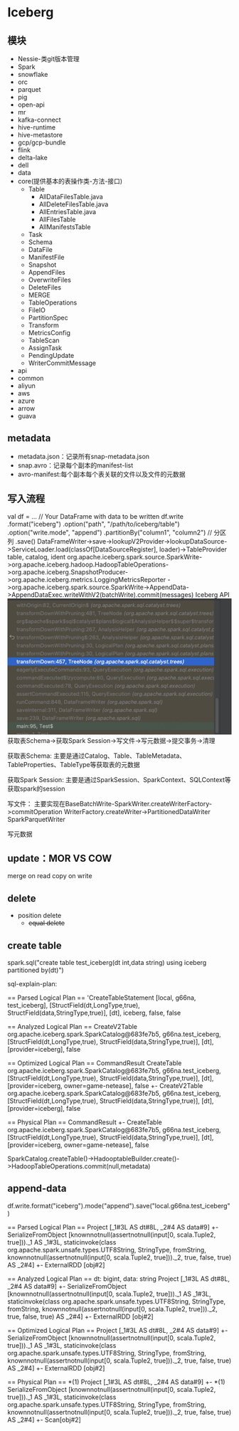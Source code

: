 # Iceberg

## 模块
- Nessie-类git版本管理
- Spark
- snowflake
- orc
- parquet
- pig
- open-api
- mr
- kafka-connect
- hive-runtime
- hive-metastore
- gcp/gcp-bundle
- flink
- delta-lake
- dell
- data
- core(提供基本的表操作类-方法-接口)
  - Table
    - AllDataFilesTable.java
    - AllDeleteFilesTable.java
    - AllEntriesTable.java
    - AllFilesTable
    - AllManifestsTable
  - Task
  - Schema
  - DataFile
  - ManifestFile
  - Snapshot
  - AppendFiles
  - OverwriteFiles
  - DeleteFiles
  - MERGE
  - TableOperations
  - FileIO
  - PartitionSpec
  - Transform
  - MetricsConfig
  - TableScan
  - AssignTask
  - PendingUpdate
  - WriterCommitMessage
- api
- common
- aliyun
- aws
- azure
- arrow
- guava

## metadata

- metadata.json：记录所有snap-metadata.json
- snap.avro：记录每个副本的manifest-list
- avro-manifest:每个副本每个表关联的文件以及文件的元数据

## 写入流程

val df = ... // Your DataFrame with data to be written
df.write
  .format("iceberg")
  .option("path", "/path/to/iceberg/table")
  .option("write.mode", "append")
  .partitionBy("column1", "column2") // 分区列
  .save()
DataFrameWriter->save->lookupV2Provider->lookupDataSource->ServiceLoader.load(classOf[DataSourceRegister], loader)->TableProvider table, catalog, ident
org.apache.iceberg.spark.source.SparkWrite->org.apache.iceberg.hadoop.HadoopTableOperations->org.apache.iceberg.SnapshotProducer->org.apache.iceberg.metrics.LoggingMetricsReporter
->org.apache.iceberg.spark.source.SparkWrite->AppendData->AppendDataExec.writeWithV2(batchWrite).commit(messages)
Iceberg API
![DataFrameWriter](DataFrameWriter.png)
获取表Schema->获取Spark Session->写文件->写元数据->提交事务->清理

获取表Schema:
主要是通过Catalog、Table、TableMetadata、TableProperties、TableType等获取表的元数据

获取Spark Session:
主要是通过SparkSession、SparkContext、SQLContext等获取spark的session

写文件：
主要实现在BaseBatchWrite-SparkWriter.createWriterFactory->commitOperation
WriterFactory.createWriter->PartitionedDataWriter  
SparkParquetWriter

写元数据

## update：MOR VS COW
merge on read
copy on write

## delete
- position delete
  - ~~equal delete~~


## create table


spark.sql("create table test_iceberg(dt int,data string) using iceberg partitioned by(dt)")

sql-explain-plan:

== Parsed Logical Plan ==
'CreateTableStatement [local, g66na, test_iceberg], [StructField(dt,LongType,true), StructField(data,StringType,true)], [dt], iceberg, false, false

== Analyzed Logical Plan ==
CreateV2Table org.apache.iceberg.spark.SparkCatalog@683fe7b5, g66na.test_iceberg, [StructField(dt,LongType,true), StructField(data,StringType,true)], [dt], [provider=iceberg], false

== Optimized Logical Plan ==
CommandResult CreateTable org.apache.iceberg.spark.SparkCatalog@683fe7b5, g66na.test_iceberg, [StructField(dt,LongType,true), StructField(data,StringType,true)], [dt], [provider=iceberg, owner=game-netease], false
+- CreateV2Table org.apache.iceberg.spark.SparkCatalog@683fe7b5, g66na.test_iceberg, [StructField(dt,LongType,true), StructField(data,StringType,true)], [dt], [provider=iceberg], false

== Physical Plan ==
CommandResult <empty>
+- CreateTable org.apache.iceberg.spark.SparkCatalog@683fe7b5, g66na.test_iceberg, [StructField(dt,LongType,true), StructField(data,StringType,true)], [dt], [provider=iceberg, owner=game-netease], false

SparkCatalog.createTable()->HadooptableBuilder.create()->HadoopTableOperations.commit(null,metadata)

## append-data

df.write.format("iceberg").mode("append").save("local.g66na.test_iceberg")

== Parsed Logical Plan ==
Project [_1#3L AS dt#8L, _2#4 AS data#9]
+- SerializeFromObject [knownnotnull(assertnotnull(input[0, scala.Tuple2, true]))._1 AS _1#3L, staticinvoke(class org.apache.spark.unsafe.types.UTF8String, StringType, fromString, knownnotnull(assertnotnull(input[0, scala.Tuple2, true]))._2, true, false, true) AS _2#4]
   +- ExternalRDD [obj#2]

== Analyzed Logical Plan ==
dt: bigint, data: string
Project [_1#3L AS dt#8L, _2#4 AS data#9]
+- SerializeFromObject [knownnotnull(assertnotnull(input[0, scala.Tuple2, true]))._1 AS _1#3L, staticinvoke(class org.apache.spark.unsafe.types.UTF8String, StringType, fromString, knownnotnull(assertnotnull(input[0, scala.Tuple2, true]))._2, true, false, true) AS _2#4]
   +- ExternalRDD [obj#2]

== Optimized Logical Plan ==
Project [_1#3L AS dt#8L, _2#4 AS data#9]
+- SerializeFromObject [knownnotnull(assertnotnull(input[0, scala.Tuple2, true]))._1 AS _1#3L, staticinvoke(class org.apache.spark.unsafe.types.UTF8String, StringType, fromString, knownnotnull(assertnotnull(input[0, scala.Tuple2, true]))._2, true, false, true) AS _2#4]
   +- ExternalRDD [obj#2]

== Physical Plan ==
*(1) Project [_1#3L AS dt#8L, _2#4 AS data#9]
+- *(1) SerializeFromObject [knownnotnull(assertnotnull(input[0, scala.Tuple2, true]))._1 AS _1#3L, staticinvoke(class org.apache.spark.unsafe.types.UTF8String, StringType, fromString, knownnotnull(assertnotnull(input[0, scala.Tuple2, true]))._2, true, false, true) AS _2#4]
   +- Scan[obj#2]






